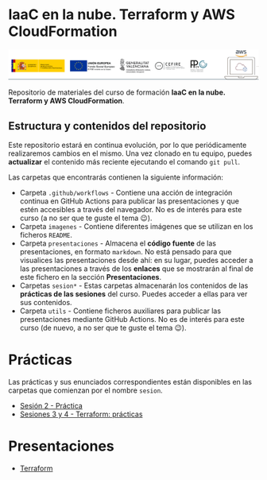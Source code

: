 #  IaaC en la nube. Terraform y AWS CloudFormation
![banner curso](./imagenes/banner_iac.png)

Repositorio de materiales del curso de formación __IaaC en la nube. Terraform y AWS CloudFormation__.

## Estructura y contenidos del repositorio
Este repositorio estará en continua evolución, por lo que periódicamente realizaremos cambios en el mismo. Una vez clonado en tu equipo, puedes __actualizar__ el contenido más reciente ejecutando el comando `git pull`.

Las carpetas que encontrarás contienen la siguiente información:
- Carpeta `.github/workflows` - Contiene una acción de integración continua en GitHub Actions para publicar las presentaciones y que estén accesibles a través del navegador. No es de interés para este curso (a no ser que te guste el tema :wink:).
- Carpeta `imagenes` - Contiene diferentes imágenes que se utilizan en los ficheros `README`.
- Carpeta `presentaciones` - Almacena el **código fuente** de las presentaciones, en formato `markdown`. No está pensado para que visualices las presentaciones desde ahí: en su lugar, puedes acceder a las presentaciones a través de los **enlaces** que se mostrarán al final de este fichero en la sección **Presentaciones**.
- Carpetas `sesion*` - Estas carpetas almacenarán los contenidos de las __prácticas de las sesiones__ del curso. Puedes acceder a ellas para ver sus contenidos.
- Carpeta `utils` - Contiene ficheros auxiliares para publicar las presentaciones mediante GitHub Actions. No es de interés para este curso (de nuevo, a no ser que te guste el tema :wink:).

# Prácticas
Las prácticas y sus enunciados correspondientes están disponibles en las carpetas que comienzan por el nombre `sesion`.
- [Sesión 2 - Práctica](./sesion2/)
- [Sesiones 3 y 4 - Terraform: prácticas](./sesiones_3_4_terraform/)

# Presentaciones
- [Terraform](https://formacioncloud.github.io/IaC/03_terraform)

